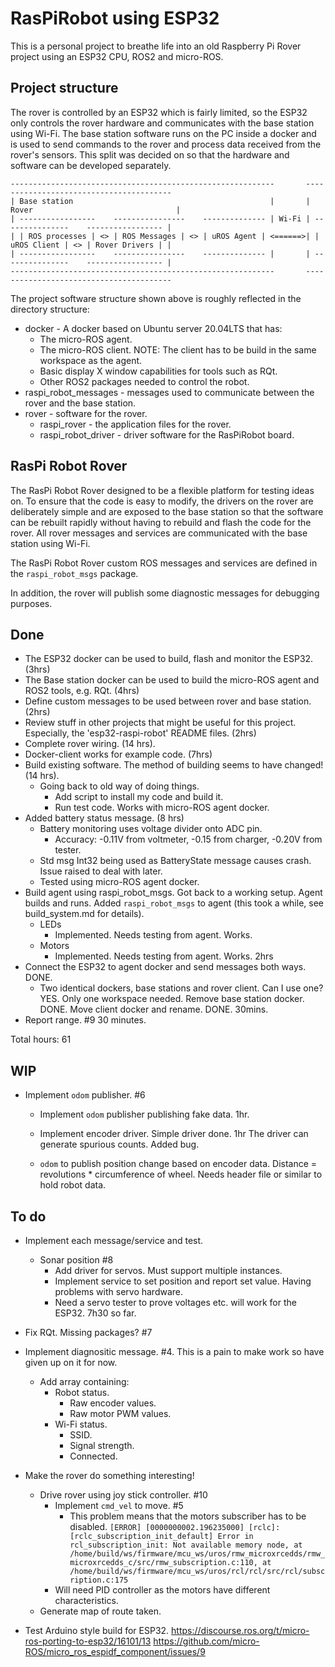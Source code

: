 # RasPiRobot using ESP32

This is a personal project to breathe life into an old Raspberry Pi Rover project using an ESP32 CPU, ROS2 and micro-ROS.

## Project structure

The rover is controlled by an ESP32 which is fairly limited, so the ESP32 only controls the rover hardware and communicates with the base station using Wi-Fi.  The base station software runs on the PC inside a docker and is used to send commands to the rover and process data received from the rover's sensors.  This split was decided on so that the hardware and software can be developed separately.

```text
-----------------------------------------------------------       ----------------------------------------
| Base station                                            |       | Rover                                |
| -----------------    ----------------    -------------- | Wi-Fi | ---------------    ----------------- |
| | ROS processes | <> | ROS Messages | <> | uROS Agent | <======>| | uROS Client | <> | Rover Drivers | |
| -----------------    ----------------    -------------- |       | ---------------    ----------------- |
-----------------------------------------------------------       ----------------------------------------
```

The project software structure shown above is roughly reflected in the directory structure:

* docker - A docker based on Ubuntu server 20.04LTS that has:
  * The micro-ROS agent.
  * The micro-ROS client. NOTE: The client has to be build in the same workspace as the agent.
  * Basic display X window capabilities for tools such as RQt.
  * Other ROS2 packages needed to control the robot.
* raspi_robot_messages - messages used to communicate between the rover and the base station.
* rover - software for the rover.
  * raspi_rover - the application files for the rover.
  * raspi_robot_driver - driver software for the RasPiRobot board.

## RasPi Robot Rover

The RasPi Robot Rover designed to be a flexible platform for testing ideas on.  To ensure that the code is easy to modify, the drivers on the rover are deliberately simple and are exposed to the base station so that the software can be rebuilt rapidly without having to rebuild and flash the code for the rover.  All rover messages and services are communicated with the base station using Wi-Fi.

The RasPi Robot Rover custom ROS messages and services are defined in the `raspi_robot_msgs` package.

In addition, the rover will publish some diagnostic messages for debugging purposes.

## Done

* The ESP32 docker can be used to build, flash and monitor the ESP32. (3hrs)
* The Base station docker can be used to build the micro-ROS agent and ROS2 tools, e.g. RQt. (4hrs)
* Define custom messages to be used between rover and base station. (2hrs)
* Review stuff in other projects that might be useful for this project.  Especially, the 'esp32-raspi-robot' README files. (2hrs)
* Complete rover wiring. (14 hrs).
* Docker-client works for example code. (7hrs)
* Build existing software.  The method of building seems to have changed! (14 hrs).
  * Going back to old way of doing things.
    * Add script to install my code and build it.
    * Run test code.  Works with micro-ROS agent docker.
* Added battery status message. (8 hrs)
  * Battery monitoring uses voltage divider onto ADC pin.
    * Accuracy: -0.11V from voltmeter, -0.15 from charger, -0.20V from tester.
  * Std msg Int32 being used as BatteryState message causes crash.  Issue raised to deal with later.
  * Tested using micro-ROS agent docker.
* Build agent using raspi_robot_msgs.
    Got back to a working setup.
    Agent builds and runs.
    Added `raspi_robot_msgs` to agent (this took a while, see build_system.md for details).
  * LEDs
    * Implemented. Needs testing from agent. Works.
  * Motors
    * Implemented. Needs testing from agent. Works.
  2hrs
* Connect the ESP32 to agent docker and send messages both ways.  DONE.
  * Two identical dockers, base stations and rover client.  Can I use one?
    YES. Only one workspace needed.
    Remove base station docker. DONE.
    Move client docker and rename. DONE.
  30mins.
* Report range. #9
  30 minutes.

Total hours: 61

## WIP

* Implement `odom` publisher.  #6
  * Implement `odom` publisher publishing fake data.
    1hr.
  * Implement encoder driver.
    Simple driver done.
    1hr
    The driver can generate spurious counts.  Added bug.

  * `odom` to publish position change based on encoder data.
    Distance = revolutions * circumference of wheel.
    Needs header file or similar to hold robot data.

## To do

* Implement each message/service and test.
  * Sonar position #8
    * Add driver for servos. Must support multiple instances.
    * Implement service to set position and report set value.
    Having problems with servo hardware.
    * Need a servo tester to prove voltages etc. will work for the ESP32.
    7h30 so far.

* Fix RQt.  Missing packages? #7
* Implement diagnositic message.  #4.
  This is a pain to make work so have given up on it for now.
  * Add array containing:
    * Robot status.
      * Raw encoder values.
      * Raw motor PWM values.
    * Wi-Fi status.
      * SSID.
      * Signal strength.
      * Connected.
* Make the rover do something interesting!
  * Drive rover using joy stick controller. #10
    * Implement `cmd_vel` to move. #5
      * This problem means that the motors subscriber has to be disabled. `[ERROR] [0000000002.196235000] [rclc]: [rclc_subscription_init_default] Error in rcl_subscription_init: Not available memory node, at /home/build/ws/firmware/mcu_ws/uros/rmw_microxrcedds/rmw_microxrcedds_c/src/rmw_subscription.c:110, at /home/build/ws/firmware/mcu_ws/uros/rcl/rcl/src/rcl/subscription.c:175`
    * Will need PID controller as the motors have different characteristics.
  * Generate map of route taken.


* Test Arduino style build for ESP32.
<https://discourse.ros.org/t/micro-ros-porting-to-esp32/16101/13>
<https://github.com/micro-ROS/micro_ros_espidf_component/issues/9>
